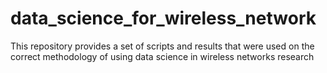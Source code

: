 # data_science_for_wireless_network
This repository provides a set of scripts and results that were used on the correct methodology of using data science in wireless networks research
